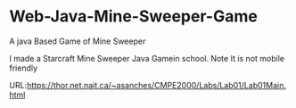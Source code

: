 # Web-Java-Mine-Sweeper-Game
A java Based Game of Mine Sweeper 

I made a Starcraft Mine Sweeper Java Gamein school. Note It is not mobile friendly

URL:https://thor.net.nait.ca/~asanches/CMPE2000/Labs/Lab01/Lab01Main.html
